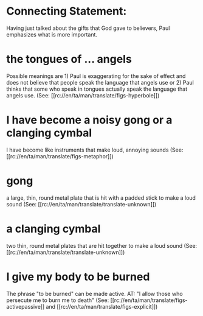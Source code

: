 # Connecting Statement:

Having just talked about the gifts that God gave to believers, Paul emphasizes what is more important.

# the tongues of ... angels

Possible meanings are 1) Paul is exaggerating for the sake of effect and does not believe that people speak the language that angels use or 2) Paul thinks that some who speak in tongues actually speak the language that angels use. (See: [[rc://en/ta/man/translate/figs-hyperbole]])

# I have become a noisy gong or a clanging cymbal

I have become like instruments that make loud, annoying sounds (See: [[rc://en/ta/man/translate/figs-metaphor]])

# gong

a large, thin, round metal plate that is hit with a padded stick to make a loud sound (See: [[rc://en/ta/man/translate/translate-unknown]])

# a clanging cymbal

two thin, round metal plates that are hit together to make a loud sound (See: [[rc://en/ta/man/translate/translate-unknown]])

# I give my body to be burned

The phrase "to be burned" can be made active. AT: "I allow those who persecute me to burn me to death" (See: [[rc://en/ta/man/translate/figs-activepassive]] and [[rc://en/ta/man/translate/figs-explicit]])